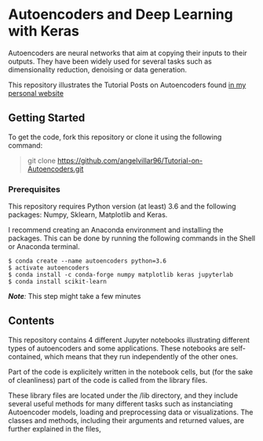 # Autoencoders and Deep Learning with Keras

Autoencoders are neural networks that aim at copying their inputs to their outputs. They have been widely used for several tasks such as dimensionality reduction, denoising or data generation.

This repository illustrates the Tutorial Posts on Autoencoders found [in my personal website](http://www.angelvillarcorrales.com/templates/tutorials/autoencoders/IntroductionAutoencoders.php)


## Getting Started

To get the code, fork this repository or clone it using the following command:

>git clone https://github.com/angelvillar96/Tutorial-on-Autoencoders.git


### Prerequisites

This repository requires Python version (at least) 3.6 and the following packages: Numpy, Sklearn, Matplotlib and Keras.

I recommend creating an Anaconda environment and installing the packages. This can be done by running the following commands in the Shell or Anaconda terminal.

```shell
$ conda create --name autoencoders python=3.6
$ activate autoencoders
$ conda install -c conda-forge numpy matplotlib keras jupyterlab
$ conda install scikit-learn
```

*__Note__:* This step might take a few minutes


## Contents

This repository contains 4 different Jupyter notebooks illustrating different types of autoencoders and some applications. These notebooks are self-contained, which means that they run independently of the other ones.

Part of the code is explicitely written in the notebook cells, but (for the sake of cleanliness) part of the code is called from the library files.


These library files are located under the /lib directory, and they include several useful methods for many different tasks such as instanciating Autoencoder models, loading and preprocessing data or visualizations. The classes and methods, including their arguments and returned values, are further explained in the files,
